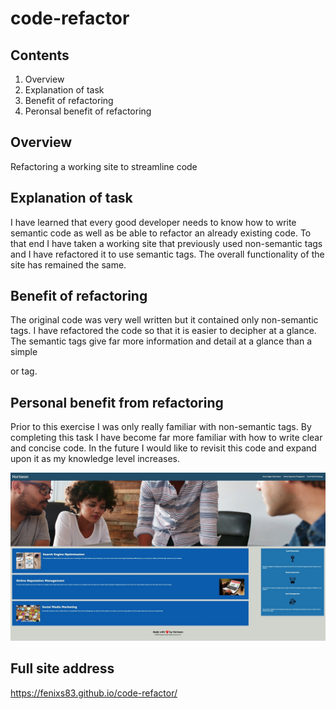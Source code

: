 # code-refactor

## Contents
1. Overview
2. Explanation of task
3. Benefit of refactoring
4. Peronsal benefit of refactoring



## Overview 
Refactoring a working site to streamline code

## Explanation of task
I have learned that every good developer needs to know how to write semantic code as well as be able to refactor an already existing code. To that end I have taken a working site that previously used non-semantic tags and I have refactored it to use semantic tags.  The overall functionality of the site has remained the same. 

## Benefit of refactoring
The original code was very well written but it contained only non-semantic tags. I have refactored the code so that it is easier to decipher at a glance.  The semantic tags give far more information and detail at a glance than a simple <div> or <span> tag.  

## Personal benefit from refactoring
Prior to this exercise I was only really familiar with non-semantic tags.  By completing this task I have become far more familiar with how to write clear and concise code. In the future I would like to revisit this code and expand upon it as my knowledge level increases.  

![The Horiseon website includes navigation links, images, and sections with various topics.](./assets/images/horiseon_website_screenshot.jpeg)

## Full site address
https://fenixs83.github.io/code-refactor/